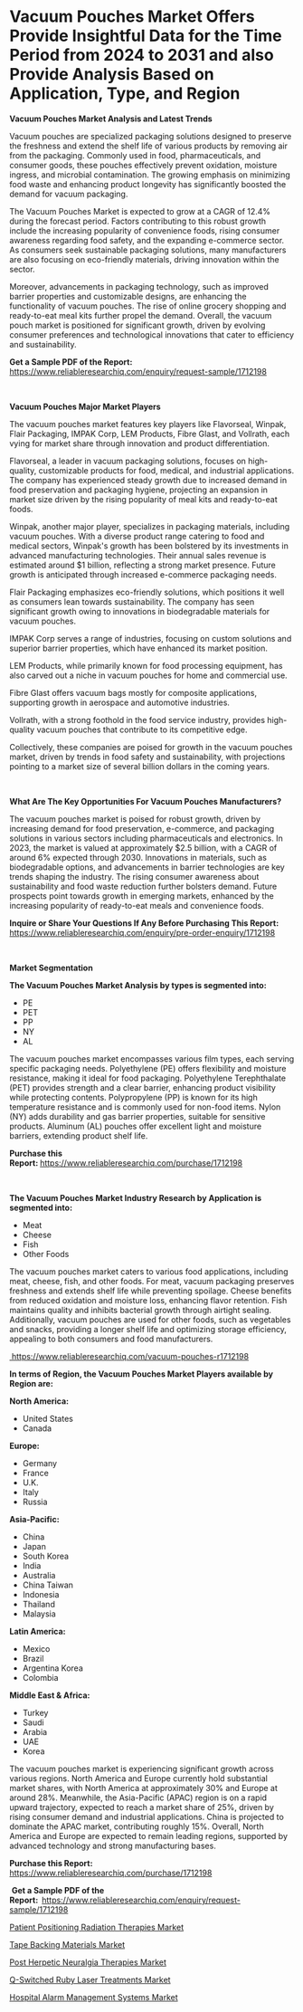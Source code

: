 <p><h1>Vacuum Pouches Market Offers Provide Insightful Data for the Time Period from 2024 to 2031 and also Provide Analysis Based on Application, Type, and Region</h1></p><p><strong>Vacuum Pouches Market Analysis and Latest Trends</strong></p>
<p><p>Vacuum pouches are specialized packaging solutions designed to preserve the freshness and extend the shelf life of various products by removing air from the packaging. Commonly used in food, pharmaceuticals, and consumer goods, these pouches effectively prevent oxidation, moisture ingress, and microbial contamination. The growing emphasis on minimizing food waste and enhancing product longevity has significantly boosted the demand for vacuum packaging.</p><p>The Vacuum Pouches Market is expected to grow at a CAGR of 12.4% during the forecast period. Factors contributing to this robust growth include the increasing popularity of convenience foods, rising consumer awareness regarding food safety, and the expanding e-commerce sector. As consumers seek sustainable packaging solutions, many manufacturers are also focusing on eco-friendly materials, driving innovation within the sector.</p><p>Moreover, advancements in packaging technology, such as improved barrier properties and customizable designs, are enhancing the functionality of vacuum pouches. The rise of online grocery shopping and ready-to-eat meal kits further propel the demand. Overall, the vacuum pouch market is positioned for significant growth, driven by evolving consumer preferences and technological innovations that cater to efficiency and sustainability.</p></p>
<p><strong>Get a Sample PDF of the Report:&nbsp;</strong> <a href="https://www.reliableresearchiq.com/enquiry/request-sample/1712198?utm_campaign=1780&utm_medium=2&utm_source=Github&utm_content=ia&utm_term=22102024&utm_id=vacuum-pouches">https://www.reliableresearchiq.com/enquiry/request-sample/1712198</a></p>
<p>&nbsp;</p>
<p><strong>Vacuum Pouches Major Market Players</strong></p>
<p><p>The vacuum pouches market features key players like Flavorseal, Winpak, Flair Packaging, IMPAK Corp, LEM Products, Fibre Glast, and Vollrath, each vying for market share through innovation and product differentiation.</p><p>Flavorseal, a leader in vacuum packaging solutions, focuses on high-quality, customizable products for food, medical, and industrial applications. The company has experienced steady growth due to increased demand in food preservation and packaging hygiene, projecting an expansion in market size driven by the rising popularity of meal kits and ready-to-eat foods.</p><p>Winpak, another major player, specializes in packaging materials, including vacuum pouches. With a diverse product range catering to food and medical sectors, Winpak's growth has been bolstered by its investments in advanced manufacturing technologies. Their annual sales revenue is estimated around $1 billion, reflecting a strong market presence. Future growth is anticipated through increased e-commerce packaging needs.</p><p>Flair Packaging emphasizes eco-friendly solutions, which positions it well as consumers lean towards sustainability. The company has seen significant growth owing to innovations in biodegradable materials for vacuum pouches. </p><p>IMPAK Corp serves a range of industries, focusing on custom solutions and superior barrier properties, which have enhanced its market position. </p><p>LEM Products, while primarily known for food processing equipment, has also carved out a niche in vacuum pouches for home and commercial use.</p><p>Fibre Glast offers vacuum bags mostly for composite applications, supporting growth in aerospace and automotive industries. </p><p>Vollrath, with a strong foothold in the food service industry, provides high-quality vacuum pouches that contribute to its competitive edge.</p><p>Collectively, these companies are poised for growth in the vacuum pouches market, driven by trends in food safety and sustainability, with projections pointing to a market size of several billion dollars in the coming years.</p></p>
<p>&nbsp;</p>
<p><strong>What Are The Key Opportunities For Vacuum Pouches Manufacturers?</strong></p>
<p><p>The vacuum pouches market is poised for robust growth, driven by increasing demand for food preservation, e-commerce, and packaging solutions in various sectors including pharmaceuticals and electronics. In 2023, the market is valued at approximately $2.5 billion, with a CAGR of around 6% expected through 2030. Innovations in materials, such as biodegradable options, and advancements in barrier technologies are key trends shaping the industry. The rising consumer awareness about sustainability and food waste reduction further bolsters demand. Future prospects point towards growth in emerging markets, enhanced by the increasing popularity of ready-to-eat meals and convenience foods.</p></p>
<p><strong>Inquire or Share Your Questions If Any Before Purchasing This Report:</strong> <a href="https://www.reliableresearchiq.com/enquiry/pre-order-enquiry/1712198?utm_campaign=1780&utm_medium=2&utm_source=Github&utm_content=ia&utm_term=22102024&utm_id=vacuum-pouches">https://www.reliableresearchiq.com/enquiry/pre-order-enquiry/1712198</a></p>
<p>&nbsp;</p>
<p><strong>Market Segmentation</strong></p>
<p><strong>The Vacuum Pouches Market Analysis by types is segmented into:</strong></p>
<p><ul><li>PE</li><li>PET</li><li>PP</li><li>NY</li><li>AL</li></ul></p>
<p><p>The vacuum pouches market encompasses various film types, each serving specific packaging needs. Polyethylene (PE) offers flexibility and moisture resistance, making it ideal for food packaging. Polyethylene Terephthalate (PET) provides strength and a clear barrier, enhancing product visibility while protecting contents. Polypropylene (PP) is known for its high temperature resistance and is commonly used for non-food items. Nylon (NY) adds durability and gas barrier properties, suitable for sensitive products. Aluminum (AL) pouches offer excellent light and moisture barriers, extending product shelf life.</p></p>
<p><strong>Purchase this Report:&nbsp;</strong><a href="https://www.reliableresearchiq.com/purchase/1712198?utm_campaign=1780&utm_medium=2&utm_source=Github&utm_content=ia&utm_term=22102024&utm_id=vacuum-pouches">https://www.reliableresearchiq.com/purchase/1712198</a></p>
<p>&nbsp;</p>
<p><strong>The Vacuum Pouches Market Industry Research by Application is segmented into:</strong></p>
<p><ul><li>Meat</li><li>Cheese</li><li>Fish</li><li>Other Foods</li></ul></p>
<p><p>The vacuum pouches market caters to various food applications, including meat, cheese, fish, and other foods. For meat, vacuum packaging preserves freshness and extends shelf life while preventing spoilage. Cheese benefits from reduced oxidation and moisture loss, enhancing flavor retention. Fish maintains quality and inhibits bacterial growth through airtight sealing. Additionally, vacuum pouches are used for other foods, such as vegetables and snacks, providing a longer shelf life and optimizing storage efficiency, appealing to both consumers and food manufacturers.</p></p>
<p><a href="https://www.reliableresearchiq.com/vacuum-pouches-r1712198?utm_campaign=1780&utm_medium=2&utm_source=Github&utm_content=ia&utm_term=22102024&utm_id=vacuum-pouches">&nbsp;https://www.reliableresearchiq.com/vacuum-pouches-r1712198</a></p>
<p><strong>In terms of Region, the Vacuum Pouches Market Players available by Region are:</strong></p>
<p>
    <p> <strong> North America: </strong>
        <ul>
            <li>United States</li>
            <li>Canada</li>
        </ul>
        </p> 
    <p> <strong> Europe: </strong>
        <ul>
            <li>Germany</li>
            <li>France</li>
            <li>U.K.</li>
            <li>Italy</li>
            <li>Russia</li>
        </ul>
        </p> 
    <p> <strong> Asia-Pacific: </strong>
        <ul>
            <li>China</li>
            <li>Japan</li>
            <li>South Korea</li>
            <li>India</li>
            <li>Australia</li>
            <li>China Taiwan</li>
            <li>Indonesia</li>
            <li>Thailand</li>
            <li>Malaysia</li>
        </ul>
        </p> 
    <p> <strong> Latin America: </strong>
        <ul>
            <li>Mexico</li>
            <li>Brazil</li>
            <li>Argentina Korea</li>
            <li>Colombia</li>
        </ul>
        </p> 
    <p> <strong> Middle East & Africa: </strong>
        <ul>
            <li>Turkey</li>
            <li>Saudi</li>
            <li>Arabia</li>
            <li>UAE</li>
            <li>Korea</li>
        </ul>
    </p>
    </p>
<p><p>The vacuum pouches market is experiencing significant growth across various regions. North America and Europe currently hold substantial market shares, with North America at approximately 30% and Europe at around 28%. Meanwhile, the Asia-Pacific (APAC) region is on a rapid upward trajectory, expected to reach a market share of 25%, driven by rising consumer demand and industrial applications. China is projected to dominate the APAC market, contributing roughly 15%. Overall, North America and Europe are expected to remain leading regions, supported by advanced technology and strong manufacturing bases.</p></p>
<p><strong>Purchase this Report: </strong><a href="https://www.reliableresearchiq.com/purchase/1712198?utm_campaign=1780&utm_medium=2&utm_source=Github&utm_content=ia&utm_term=22102024&utm_id=vacuum-pouches">https://www.reliableresearchiq.com/purchase/1712198</a></p>
<p>&nbsp;<strong>Get a Sample PDF of the Report:&nbsp;&nbsp;</strong><a href="https://www.reliableresearchiq.com/enquiry/request-sample/1712198?utm_campaign=1780&utm_medium=2&utm_source=Github&utm_content=ia&utm_term=22102024&utm_id=vacuum-pouches">https://www.reliableresearchiq.com/enquiry/request-sample/1712198</a></p>
<p><strong></strong></p>
<p><p><a href="https://www.linkedin.com/pulse/patient-positioning-radiation-therapies-market-drivers-challenges-7yhtf?utm_campaign=1780&utm_medium=2&utm_source=Github&utm_content=ia&utm_term=22102024&utm_id=vacuum-pouches">Patient Positioning Radiation Therapies Market</a></p><p><a href="https://www.linkedin.com/pulse/regional-adaptations-global-tape-backing-materials-market-hl8gf?utm_campaign=1780&utm_medium=2&utm_source=Github&utm_content=ia&utm_term=22102024&utm_id=vacuum-pouches">Tape Backing Materials Market</a></p><p><a href="https://www.linkedin.com/pulse/post-herpetic-neuralgia-therapies-market-outlook-current-assessment-hlalf?utm_campaign=1780&utm_medium=2&utm_source=Github&utm_content=ia&utm_term=22102024&utm_id=vacuum-pouches">Post Herpetic Neuralgia Therapies Market</a></p><p><a href="https://www.linkedin.com/pulse/global-q-switched-ruby-laser-treatments-industry-analysis-jedcc?utm_campaign=1780&utm_medium=2&utm_source=Github&utm_content=ia&utm_term=22102024&utm_id=vacuum-pouches">Q-Switched Ruby Laser Treatments Market</a></p><p><a href="https://www.linkedin.com/pulse/hospital-alarm-management-systems-ecosystem-mapping-innovation-nr83f?utm_campaign=1780&utm_medium=2&utm_source=Github&utm_content=ia&utm_term=22102024&utm_id=vacuum-pouches">Hospital Alarm Management Systems Market</a></p></p>